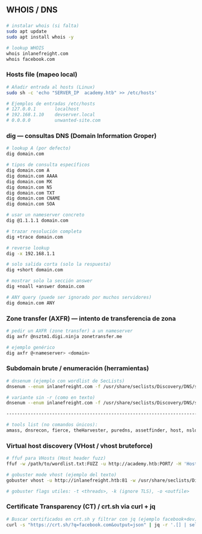 ## WHOIS / DNS

### 
```bash
# instalar whois (si falta)
sudo apt update
sudo apt install whois -y

# lookup WHOIS
whois inlanefreight.com
whois facebook.com
```


### Hosts file (mapeo local)
```bash
# Añadir entrada al hosts (Linux)
sudo sh -c 'echo "SERVER_IP  academy.htb" >> /etc/hosts'

# Ejemplos de entradas /etc/hosts
# 127.0.0.1       localhost
# 192.168.1.10    devserver.local
# 0.0.0.0         unwanted-site.com
```


### dig — consultas DNS (Domain Information Groper)
```bash
# lookup A (por defecto)
dig domain.com

# tipos de consulta específicos
dig domain.com A
dig domain.com AAAA
dig domain.com MX
dig domain.com NS
dig domain.com TXT
dig domain.com CNAME
dig domain.com SOA

# usar un nameserver concreto
dig @1.1.1.1 domain.com

# trazar resolución completa
dig +trace domain.com

# reverse lookup
dig -x 192.168.1.1

# solo salida corta (solo la respuesta)
dig +short domain.com

# mostrar solo la sección answer
dig +noall +answer domain.com

# ANY query (puede ser ignorado por muchos servidores)
dig domain.com ANY
```


### Zone transfer (AXFR) — intento de transferencia de zona
```bash
# pedir un AXFR (zone transfer) a un nameserver
dig axfr @nsztm1.digi.ninja zonetransfer.me

# ejemplo genérico
dig axfr @<nameserver> <domain>
```


### Subdomain brute / enumeración (herramientas)
```bash
# dnsenum (ejemplo con wordlist de SecLists)
dnsenum --enum inlanefreight.com -f /usr/share/seclists/Discovery/DNS/subdomains-top1million-20000.txt -r

# variante sin -r (como en texto)
dnsenum --enum inlanefreight.com -f /usr/share/seclists/Discovery/DNS/subdomains-top1million-20000.txt

------------------------------------------------------------------------------------------------------

# tools list (no comandos únicos):
amass, dnsrecon, fierce, theHarvester, puredns, assetfinder, host, nslookup
```


### Virtual host discovery (VHost / vhost bruteforce)
```bash
# ffuf para VHosts (Host header fuzz)
ffuf -w /path/to/wordlist.txt:FUZZ -u http://academy.htb:PORT/ -H 'Host: FUZZ.academy.htb' -fs <size_to_filter>

# gobuster mode vhost (ejemplo del texto)
gobuster vhost -u http://inlanefreight.htb:81 -w /usr/share/seclists/Discovery/DNS/subdomains-top1million-110000.txt --append-domain

# gobuster flags utiles: -t <threads>, -k (ignore TLS), -o <outfile>
```


### Certificate Transparency (CT) / crt.sh via curl + jq
```bash
# Buscar certificados en crt.sh y filtrar con jq (ejemplo facebook+dev)
curl -s "https://crt.sh/?q=facebook.com&output=json" | jq -r '.[] | select(.name_value | contains("dev")) | .name_value' | sort -u
```

### 
```bash

```



### 
```bash

```

